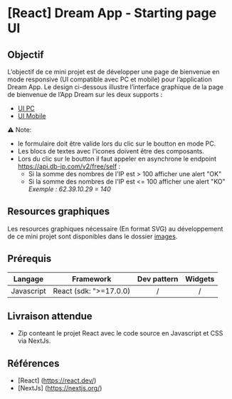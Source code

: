 # [React] Dream App - Starting page UI


## Objectif

L’objectif de ce mini projet est de développer une page de bienvenue en mode responsive (UI compatible avec PC et mobile) pour l’application Dream App.
Le design ci-dessous illustre l’interface graphique de la page de bienvenue de l’App Dream sur les deux supports :
 

- [UI PC](assets/pc_ui.png)
- [UI Mobile](assets/mobile_ui.png)


⚠️ Note:
- le formulaire doit être valide lors du clic sur le boutton en mode PC.
- Les blocs de textes avec l'icones doivent être des composants.
- Lors du clic sur le boutton il faut appeler en asynchrone le endpoint https://api.db-ip.com/v2/free/self :
  - Si la somme des nombres de l'IP est > 100 afficher une alert "OK"
  - Si la somme des nombres de l'IP est <= 100 afficher une alert "KO"
  _Exemple : 62.39.10.29 = 140_



## Resources graphiques 

Les resources graphiques nécessaire (En format SVG) au développement de ce mini projet sont disponibles dans le dossier [images](public/images/).

## Prérequis

|Langage   |Framework                        | Dev pattern |  Widgets             |                         
|:--------:|:-------------------------------:|:-----------:|:--------------------:|
| Javascript  | React (sdk: ">=17.0.0) |  /       | /  | 


## Livraison attendue 

- Zip conteant le projet React avec le code source en Javascript et CSS via NextJs.

## Références

- [React] (https://react.dev/)
- [NextJs] (https://nextjs.org/)